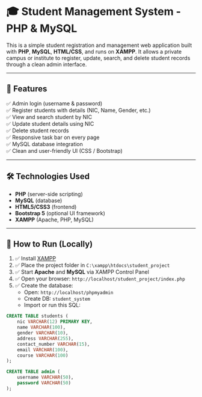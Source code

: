 # 🎓 Student Management System - PHP & MySQL

This is a simple student registration and management web application built with **PHP**, **MySQL**, **HTML/CSS**, and runs on **XAMPP**. It allows a private campus or institute to register, update, search, and delete student records through a clean admin interface.

---

## 🚀 Features

✅ Admin login (username & password)  
✅ Register students with details (NIC, Name, Gender, etc.)  
✅ View and search student by NIC  
✅ Update student details using NIC  
✅ Delete student records  
✅ Responsive task bar on every page  
✅ MySQL database integration  
✅ Clean and user-friendly UI (CSS / Bootstrap)  

---

## 🛠️ Technologies Used

- **PHP** (server-side scripting)
- **MySQL** (database)
- **HTML5/CSS3** (frontend)
- **Bootstrap 5** (optional UI framework)
- **XAMPP** (Apache, PHP, MySQL)

---

## 🧪 How to Run (Locally)

1. ✅ Install [XAMPP](https://www.apachefriends.org/index.html)  
2. ✅ Place the project folder in `C:\xampp\htdocs\student_project`
3. ✅ Start **Apache** and **MySQL** via XAMPP Control Panel
4. ✅ Open your browser: `http://localhost/student_project/index.php`
5. ✅ Create the database:
   - Open: `http://localhost/phpmyadmin`
   - Create DB: `student_system`
   - Import or run this SQL:

```sql
CREATE TABLE students (
    nic VARCHAR(12) PRIMARY KEY,
    name VARCHAR(100),
    gender VARCHAR(10),
    address VARCHAR(255),
    contact_number VARCHAR(15),
    email VARCHAR(100),
    course VARCHAR(100)
);

CREATE TABLE admin (
    username VARCHAR(50),
    password VARCHAR(50)
);

